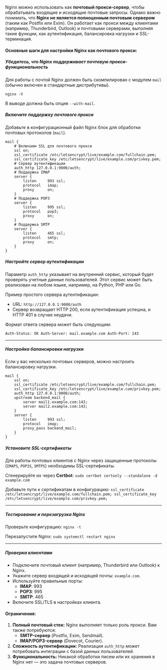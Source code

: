 Nginx можно использовать как **почтовый прокси-сервер**, чтобы обрабатывать входящие и исходящие почтовые запросы. Однако важно понимать, что **Nginx не является полноценным почтовым сервером** (таким как Postfix или Exim). Он работает как прокси между клиентами (например, Thunderbird, Outlook) и почтовыми серверами, выполняя такие функции, как аутентификация, балансировка нагрузки и SSL-терминация.

#### **Основные шаги для настройки Nginx как почтового прокси:**

##### Убедитесь, что Nginx поддерживает почтовую прокси-функциональность

Для работы с почтой Nginx должен быть скомпилирован с модулем `mail` (обычно включен в стандартные дистрибутивы).

`nginx -V`

В выводе должна быть опция `--with-mail`.
##### Включите поддержку почтового прокси

Добавьте в конфигурационный файл Nginx блок для обработки почтовых протоколов (`mail`).

```Nginx
mail {     
	# Включаем SSL для почтового прокси     
	ssl on;     
	ssl_certificate /etc/letsencrypt/live/example.com/fullchain.pem;
	ssl_certificate_key /etc/letsencrypt/live/example.com/privkey.pem;      
	# Сервер аутентификации     
	auth_http 127.0.0.1:9000/auth;      
	# Поддержка IMAP     
	server {         
		listen     993 ssl;         
		protocol   imap;         
		proxy      on;     
	}     
	# Поддержка POP3     
	server {         
		listen     995 ssl;         
		protocol   pop3;         
		proxy      on;     
	}      
	# Поддержка SMTP     
	server {         
		listen     465 ssl;         
		protocol   smtp;         
		proxy      on;     
	} 
}
```
##### Настройте сервер аутентификации

Параметр `auth_http` указывает на внутренний сервис, который будет проверять учетные данные пользователей. Этот сервис может быть реализован на любом языке, например, на Python, PHP или Go.

Пример простого сервера аутентификации:

- URL: `http://127.0.0.1:9000/auth`
- Сервер возвращает HTTP 200, если аутентификация успешна, и HTTP 401 в случае неудачи.

Формат ответа сервера может быть следующим:

`Auth-Status: OK Auth-Server: mail.example.com Auth-Port: 143`

---

##### Настройка балансировки нагрузки

Если у вас несколько почтовых серверов, можно настроить балансировку нагрузки.

```Nginx
mail {     
	ssl on;     
	ssl_certificate /etc/letsencrypt/live/example.com/fullchain.pem;
	ssl_certificate_key /etc/letsencrypt/live/example.com/privkey.pem;      
	auth_http 127.0.0.1:9000/auth;      
	upstream backend_mail {         
		server mail1.example.com:143;         
		server mail2.example.com:143;     
	}      
	server {         
		listen     993 ssl;         
		protocol   imap;         
		proxy_pass backend_mail;     
	} 
}
```

##### Установите SSL-сертификаты

Для работы почтовых клиентов с Nginx через защищенные протоколы (`IMAPS`, `POP3S`, `SMTPS`) необходимы SSL-сертификаты.

Сгенерируйте их через **Certbot**:
`sudo certbot certonly --standalone -d example.com`

Добавьте пути к сертификатам в конфигурацию:
`ssl_certificate /etc/letsencrypt/live/example.com/fullchain.pem; ssl_certificate_key /etc/letsencrypt/live/example.com/privkey.pem;`

---

#####  Тестирование и перезагрузка Nginx

Проверьте конфигурацию:
`nginx -t`

Перезапустите Nginx:
`sudo systemctl restart nginx`

---

##### Проверка клиентами

- Подключите почтовый клиент (например, Thunderbird или Outlook) к Nginx.
- Укажите сервер входящей и исходящей почты: `example.com`.
- Используйте правильные порты:
    - **IMAP**: 993
    - **POP3**: 995
    - **SMTP**: 465
- Включите SSL/TLS в настройках клиента.

#### Ограничения:

1. **Полный почтовый стек:** Nginx выполняет только роль прокси. Вам также потребуются:
    - **SMTP-сервер** (Postfix, Exim, Sendmail).
    - **IMAP/POP3-сервер** (Dovecot, Courier).
2. **Сложность аутентификации:** Реализация `auth_http` может потребовать интеграции с базой данных пользователей.
3. **Функциональность:** Никакой обработки писем или их хранения в Nginx нет — это задача почтовых серверов.
